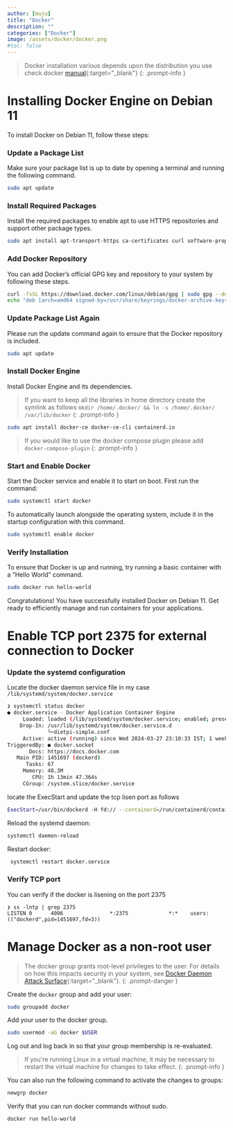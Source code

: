 ```yaml
---
author: [muju]
title: "Docker"
description: ""
categories: ["Docker"]
image: /assets/docker/docker.png
#toc: false
---
```

> Docker installation various depends upon the distribution you use check docker [manual](https://docs.docker.com/desktop/install/debian/){:target="_blank"}
{: .prompt-info }

# Installing Docker Engine on Debian 11

To install Docker on Debian 11, follow these steps:

### Update a Package List

Make sure your package list is up to date by opening a terminal and running the following command.

```bash
sudo apt update
```

### Install Required Packages

Install the required packages to enable apt to use HTTPS repositories and support other package types.

```bash
sudo apt install apt-transport-https ca-certificates curl software-properties-common
```

### Add Docker Repository

You can add Docker’s official GPG key and repository to your system by following these steps.

```bash
curl -fsSL https://download.docker.com/linux/debian/gpg | sudo gpg --dearmor -o /usr/share/keyrings/docker-archive-keyring.gpg
echo "deb [arch=amd64 signed-by=/usr/share/keyrings/docker-archive-keyring.gpg] https://download.docker.com/linux/debian $(lsb_release -cs) stable" | sudo tee /etc/apt/sources.list.d/docker.list > /dev/null
```

### Update Package List Again

Please run the update command again to ensure that the Docker repository is included.

```bash
sudo apt update
```

###  Install Docker Engine

Install Docker Engine and its dependencies.

> If you want to keep all the libraries in home directory create the symlink as follows `mkdir /home/.docker/ && ln -s /home/.docker/ /var/lib/docker` 
{: .prompt-info }

```bash
sudo apt install docker-ce docker-ce-cli containerd.io
```

> If you would like to use the docker compose plugin please add `docker-compose-plugin`
{: .prompt-info }

###  Start and Enable Docker

Start the Docker service and enable it to start on boot. First run the command:

```bash
sudo systemctl start docker
```

To automatically launch alongside the operating system, include it in the startup configuration with this command.

```bash
sudo systemctl enable docker
```

### Verify Installation

To ensure that Docker is up and running, try running a basic container with a “Hello World” command.

```bash
sudo docker run hello-world
```

Congratulations! You have successfully installed Docker on Debian 11. Get ready to efficiently manage and run containers for your applications.


# Enable TCP port 2375 for external connection to Docker

### Update the systemd configuration
Locate the docker daemon service file in my case `/lib/systemd/system/docker.service`

```bash
❯ systemctl status docker
● docker.service - Docker Application Container Engine
     Loaded: loaded (/lib/systemd/system/docker.service; enabled; preset: enabled)
    Drop-In: /usr/lib/systemd/system/docker.service.d
             └─dietpi-simple.conf
     Active: active (running) since Wed 2024-03-27 23:10:33 IST; 1 week 2 days ago
TriggeredBy: ● docker.socket
       Docs: https://docs.docker.com
   Main PID: 1451697 (dockerd)
      Tasks: 67
     Memory: 48.3M
        CPU: 1h 13min 47.364s
     CGroup: /system.slice/docker.service
``` 

locate the ExecStart and update the tcp lisen port as follows 

```bash
ExecStart=/usr/bin/dockerd -H fd:// --containerd=/run/containerd/containerd.sock -H=fd:// -H=tcp://0.0.0.0:2375
```

Reload the systemd daemon:

```bash
systemctl daemon-reload
```

Restart docker:

```bash
 systemctl restart docker.service
```

### Verify TCP port

You can verify if the docker is lisening on the port 2375

```
❯ ss -lntp | grep 2375
LISTEN 0      4096               *:2375             *:*    users:(("dockerd",pid=1451697,fd=3))
```

# Manage Docker as a non-root user

> The docker group grants root-level privileges to the user. For details on how this impacts security in your system, see [Docker Daemon Attack Surface](https://docs.docker.com/engine/security/#docker-daemon-attack-surface){:target="_blank"}.
{: .prompt-danger }

Create the `docker` group and add your user:

```bash
sudo groupadd docker
```

Add your user to the docker group.

```bash
sudo usermod -aG docker $USER
```

Log out and log back in so that your group membership is re-evaluated.

> If you're running Linux in a virtual machine, it may be necessary to restart the virtual machine for changes to take effect.
{: .prompt-info }

You can also run the following command to activate the changes to groups:

```bash
newgrp docker
```

Verify that you can run docker commands without sudo.

```bash
docker run hello-world
 ```